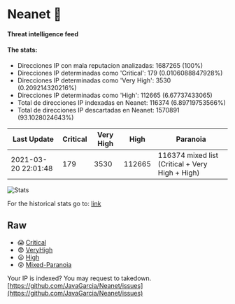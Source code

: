 # Neanet :hocho:
#### Threat intelligence feed
#### The stats:

- Direcciones IP con mala reputacion analizadas: 1687265 (100%)
- Direcciones IP determinadas como 'Critical':  179 (0.0106088847928%)
- Direcciones IP determinadas como 'Very High':  3530 (0.209214320216%)
- Direcciones IP determinadas como 'High':  112665 (6.67737433065)
- Total de direcciones IP indexadas en Neanet:  116374 (6.89719753566%)
- Total de direcciones IP descartadas en Neanet:  1570891 (93.1028024643%)

| Last Update | Critical | Very High | High | Paranoia |
| --- | --- | --- | --- | --- |
| 2021-03-20 22:01:48 | 179 | 3530 | 112665 | 116374 mixed list (Critical + Very High + High)|

![Stats](https://docs.google.com/spreadsheets/d/e/2PACX-1vSnaNMIXVabIpDJjufMlzH7poXnshF3mgd8Is1g9ytUEzVsP5my4Trn8f-xkoLLQ38xpL3HtmUexLo6/pubchart?oid=501124687&format=image)

For the historical stats go to: [link](/stats.csv)
## Raw
- :scream: [Critical](https://raw.githubusercontent.com/JavaGarcia/Neanet/master/blacklists/neanet_critical.txt)
- :fearful: [VeryHigh](https://raw.githubusercontent.com/JavaGarcia/Neanet/master/blacklists/neanet_veryHigh.txtt)
- :frowning: [High](https://raw.githubusercontent.com/JavaGarcia/Neanet/master/blacklists/neanet_high.txt)
- :dizzy_face: [Mixed-Paranoia](https://raw.githubusercontent.com/JavaGarcia/Neanet/master/blacklists/neanet_all.txt)


Your IP is indexed? You may request to takedown. [https://github.com/JavaGarcia/Neanet/issues](https://github.com/JavaGarcia/Neanet/issues)


















































































































































































































































































































































































































































































































































































































































































































































































































































































































































































































































































































































































































































































































































































































































































































































































































































































































































































































































































































































































































































































































































































































































































































































































































































































































































































































































































































































































































































































































































































































































































































































































































































































































































































































































































































































































































































































































































































































































































































































































































































































































































































































































































































































































































































































































































































































































































































































































































































































































































































































































































































































































































